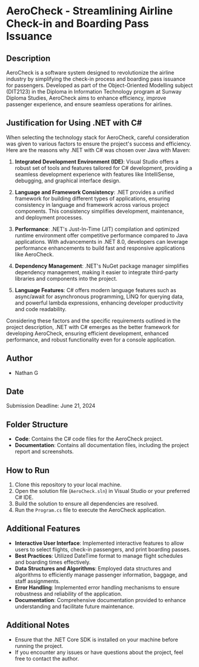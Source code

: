 # AeroCheck - Streamlining Airline Check-in and Boarding Pass Issuance

## Description

AeroCheck is a software system designed to revolutionize the airline industry by simplifying the check-in process and boarding pass issuance for passengers. Developed as part of the Object-Oriented Modelling subject (DIT2123) in the Diploma in Information Technology program at Sunway Diploma Studies, AeroCheck aims to enhance efficiency, improve passenger experience, and ensure seamless operations for airlines.

## Justification for Using .NET with C#

When selecting the technology stack for AeroCheck, careful consideration was given to various factors to ensure the project's success and efficiency. Here are the reasons why .NET with C# was chosen over Java with Maven:

1. **Integrated Development Environment (IDE)**: Visual Studio offers a robust set of tools and features tailored for C# development, providing a seamless development experience with features like IntelliSense, debugging, and graphical interface design.

2. **Language and Framework Consistency**: .NET provides a unified framework for building different types of applications, ensuring consistency in language and framework across various project components. This consistency simplifies development, maintenance, and deployment processes.

3. **Performance**: .NET's Just-In-Time (JIT) compilation and optimized runtime environment offer competitive performance compared to Java applications. With advancements in .NET 8.0, developers can leverage performance enhancements to build fast and responsive applications like AeroCheck.

4. **Dependency Management**: .NET's NuGet package manager simplifies dependency management, making it easier to integrate third-party libraries and components into the project.

5. **Language Features**: C# offers modern language features such as async/await for asynchronous programming, LINQ for querying data, and powerful lambda expressions, enhancing developer productivity and code readability.

Considering these factors and the specific requirements outlined in the project description, .NET with C# emerges as the better framework for developing AeroCheck, ensuring efficient development, enhanced performance, and robust functionality even for a console application.

## Author

- Nathan G

## Date

Submission Deadline: June 21, 2024

## Folder Structure

- **Code**: Contains the C# code files for the AeroCheck project.
- **Documentation**: Contains all documentation files, including the project report and screenshots.

## How to Run

1. Clone this repository to your local machine.
2. Open the solution file (`AeroCheck.sln`) in Visual Studio or your preferred C# IDE.
3. Build the solution to ensure all dependencies are resolved.
4. Run the `Program.cs` file to execute the AeroCheck application.

## Additional Features

- **Interactive User Interface**: Implemented interactive features to allow users to select flights, check-in passengers, and print boarding passes.
- **Best Practices**: Utilized DateTime format to manage flight schedules and boarding times effectively.
- **Data Structures and Algorithms**: Employed data structures and algorithms to efficiently manage passenger information, baggage, and staff assignments.
- **Error Handling**: Implemented error handling mechanisms to ensure robustness and reliability of the application.
- **Documentation**: Comprehensive documentation provided to enhance understanding and facilitate future maintenance.

## Additional Notes

- Ensure that the .NET Core SDK is installed on your machine before running the project.
- If you encounter any issues or have questions about the project, feel free to contact the author.
